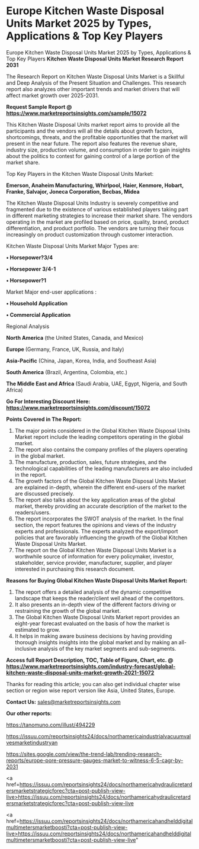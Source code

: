 # Europe Kitchen Waste Disposal Units Market 2025 by Types, Applications & Top Key Players
Europe Kitchen Waste Disposal Units Market 2025 by Types, Applications & Top Key Players
<strong>Kitchen Waste Disposal Units Market Research Report 2031</strong>

The Research Report on Kitchen Waste Disposal Units Market is a Skillful and Deep Analysis of the Present Situation and Challenges. This research report also analyzes other important trends and market drivers that will affect market growth over 2025-2031.

<strong>Request Sample Report @ <a href=https://www.marketreportsinsights.com/sample/15072>https://www.marketreportsinsights.com/sample/15072</a></strong>

This Kitchen Waste Disposal Units market report aims to provide all the participants and the vendors will all the details about growth factors, shortcomings, threats, and the profitable opportunities that the market will present in the near future. The report also features the revenue share, industry size, production volume, and consumption in order to gain insights about the politics to contest for gaining control of a large portion of the market share.

Top Key Players in the Kitchen Waste Disposal Units Market:

<strong>Emerson, Anaheim Manufacturing, Whirlpool, Haier, Kenmore, Hobart, Franke, Salvajor, Joneca Corporation, Becbas, Midea</strong>

The Kitchen Waste Disposal Units Industry is severely competitive and fragmented due to the existence of various established players taking part in different marketing strategies to increase their market share. The vendors operating in the market are profiled based on price, quality, brand, product differentiation, and product portfolio. The vendors are turning their focus increasingly on product customization through customer interaction.

Kitchen Waste Disposal Units Market Major Types are:

<strong>• Horsepower?3/4

• Horsepower 3/4-1

• Horsepower?1</strong>

Market Major end-user applications :

<strong>• Household Application

• Commercial Application</strong>

Regional Analysis

</u><strong><b>North America</b></strong> (the United States, Canada, and Mexico)

<strong><b>Europe </b></strong>(Germany, France, UK, Russia, and Italy)

<strong><b>Asia-Pacific</b></strong> (China, Japan, Korea, India, and Southeast Asia)

<strong><b>South America</b></strong> (Brazil, Argentina, Colombia, etc.)

<strong><b>The Middle East and Africa</b></strong> (Saudi Arabia, UAE, Egypt, Nigeria, and South Africa)

<strong>Go For Interesting Discount Here: <a href=https://www.marketreportsinsights.com/discount/15072>https://www.marketreportsinsights.com/discount/15072</a></strong>

<strong>Points Covered in The Report:</strong>
<ol>
  <li>The major points considered in the Global Kitchen Waste Disposal Units Market report include the leading competitors operating in the global market.</li>
  <li>The report also contains the company profiles of the players operating in the global market.</li>
  <li>The manufacture, production, sales, future strategies, and the technological capabilities of the leading manufacturers are also included in the report.</li>
  <li>The growth factors of the Global Kitchen Waste Disposal Units Market are explained in-depth, wherein the different end-users of the market are discussed precisely.</li>
  <li>The report also talks about the key application areas of the global market, thereby providing an accurate description of the market to the readers/users.</li>
  <li>The report incorporates the SWOT analysis of the market. In the final section, the report features the opinions and views of the industry experts and professionals. The experts analyzed the export/import policies that are favorably influencing the growth of the Global Kitchen Waste Disposal Units Market.</li>
  <li>The report on the Global Kitchen Waste Disposal Units Market is a worthwhile source of information for every policymaker, investor, stakeholder, service provider, manufacturer, supplier, and player interested in purchasing this research document.</li>
</ol>
<strong>Reasons for Buying Global Kitchen Waste Disposal Units Market Report:</strong>

<ol>
  <li>The report offers a detailed analysis of the dynamic competitive landscape that keeps the reader/client well ahead of the competitors.</li>
  <li>It also presents an in-depth view of the different factors driving or restraining the growth of the global market.</li>
  <li>The Global Kitchen Waste Disposal Units Market report provides an eight-year forecast evaluated on the basis of how the market is estimated to grow.</li>
  <li>It helps in making aware business decisions by having providing thorough insights insights into the global market and by making an all-inclusive analysis of the key market segments and sub-segments.</li>
</ol>
<strong>Access full Report Description, TOC, Table of Figure, Chart, etc. @ <a href=https://www.marketreportsinsights.com/industry-forecast/global-kitchen-waste-disposal-units-market-growth-2021-15072>https://www.marketreportsinsights.com/industry-forecast/global-kitchen-waste-disposal-units-market-growth-2021-15072</a></strong>


Thanks for reading this article; you can also get individual chapter wise section or region wise report version like Asia, United States, Europe.

<strong>Contact Us:</strong>
sales@marketreportsinsights.com

<strong>Our other reports:</strong>

<a href=https://tanomuno.com/illust/494229>https://tanomuno.com/illust/494229</a>

<a href=https://issuu.com/reportsinsights24/docs/northamericaindustrialvacuumvalvesmarketindustryan>https://issuu.com/reportsinsights24/docs/northamericaindustrialvacuumvalvesmarketindustryan</a>

<a href=https://sites.google.com/view/the-trend-lab/trending-research-reports/europe-pore-pressure-gauges-market-to-witness-6-5-cagr-by-2031>https://sites.google.com/view/the-trend-lab/trending-research-reports/europe-pore-pressure-gauges-market-to-witness-6-5-cagr-by-2031</a>

<a href=https://issuu.com/reportsinsights24/docs/northamericahydraulicretardersmarketstrategicforec?cta=post-publish-view-live>https://issuu.com/reportsinsights24/docs/northamericahydraulicretardersmarketstrategicforec?cta=post-publish-view-live</a>

<a href=https://issuu.com/reportsinsights24/docs/northamericahandhelddigitalmultimetersmarketboosti?cta=post-publish-view-live>https://issuu.com/reportsinsights24/docs/northamericahandhelddigitalmultimetersmarketboosti?cta=post-publish-view-live</a>"
